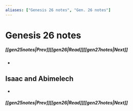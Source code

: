 ```yaml
---
aliases: ["Genesis 26 notes", "Gen. 26 notes"]
---
```

# Genesis 26 notes
##### <span class=arrow-left></span>[[gen25notes|Prev]]<span class=navigation-separator></span>[[gen26|Read]]<span class=navigation-separator></span>[[gen27notes|Next]]<span class=arrow-right></span>
- 
## Isaac and Abimelech
- 
##### <span class=arrow-left></span>[[gen25notes|Prev]]<span class=navigation-separator></span>[[gen26|Read]]<span class=navigation-separator></span>[[gen27notes|Next]]<span class=arrow-right></span>